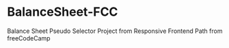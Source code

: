 # BalanceSheet-FCC
Balance Sheet Pseudo Selector Project from Responsive Frontend Path from freeCodeCamp
